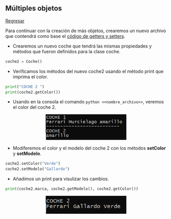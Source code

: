 ## Múltiples objetos

[Regresar](/CodingBootcampsESPOL-RDDW/)

Para continuar con la creación de más objetos, crearemos un nuevo archivo que contendrá como base el [código de getters y setters](./getters-setters.md).

+ Crearemos un nuevo coche que tendrá las mismas propiedades y métodos que fueron definidos para la clase coche.


```Python
coche2 = Coche()
```
+ Verificamos los métodos del nuevo coche2 usando el método print que imprima el color. 

```Python
print("COCHE 2 ")
print(coche2.getColor())
```
+ Usando en la consola el comando `python <<nombre_archivo>>`, veremos el color del coche 2. 

<p align="center">
<img src="../imagenes/multiple-objeto.png"  alt="Banner objeto" width="50%"/>
</p>

+ Modiferemos el color y el modelo del coche 2 con los métodos **setColor** y **setModelo**.

```Python
coche2.setColor("Verde")
coche2.setModelo("Gallardo")
```
+ Añadimos un print para visulizar los cambios.

```Python
print(coche2.marca, coche2.getModelo(), coche2.getColor())
```

<p align="center">
<img src="../imagenes/coche2.png"  alt="Banner objeto" width="50%"/>
</p>

